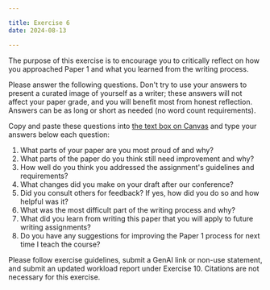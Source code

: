 ```yaml
---

title: Exercise 6
date: 2024-08-13

---
```

The purpose of this exercise is to encourage you to critically reflect on how you approached Paper 1 and what you learned from the writing process.

Please answer the following questions. Don't try to use your answers to present a curated image of yourself as a writer; these answers will not affect your paper grade, and you will benefit most from honest reflection. Answers can be as long or short as needed (no word count requirements).

Copy and paste these questions into [the text box on Canvas](https://canvas.nus.edu.sg/courses/66393/assignments/136396?module_item_id=411464) and type your answers below each question:

1. What parts of your paper are you most proud of and why?
2. What parts of the paper do you think still need improvement and why?
3. How well do you think you addressed the assignment's guidelines and requirements?
4. What changes did you make on your draft after our conference?
5. Did you consult others for feedback? If yes, how did you do so and how helpful was it?
6. What was the most difficult part of the writing process and why?
7. What did you learn from writing this paper that you will apply to future writing assignments?
8. Do you have any suggestions for improving the Paper 1 process for next time I teach the course?

Please follow exercise guidelines, submit a  GenAI link or non-use statement, and submit an updated workload report under Exercise 10. Citations are not necessary for this exercise.
